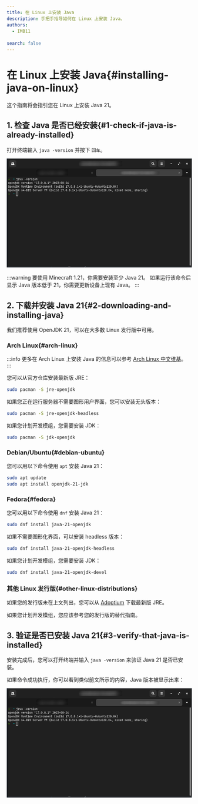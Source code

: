 ```yaml
---
title: 在 Linux 上安装 Java
description: 手把手指导如何在 Linux 上安装 Java。
authors:
  - IMB11

search: false
---
```


# 在 Linux 上安装 Java{#installing-java-on-linux}

这个指南将会指引您在 Linux 上安装 Java 21。

## 1. 检查 Java 是否已经安装{#1-check-if-java-is-already-installed}

打开终端输入 `java -version` 并按下 `回车`。

![输入 "java -version" 的终端](/assets/players/installing-java/linux-java-version.png)

:::warning
要使用 Minecraft 1.21，你需要安装至少 Java 21。 如果运行该命令后显示 Java 版本低于 21，你需要更新设备上现有 Java。
:::

## 2. 下载并安装 Java 21{#2-downloading-and-installing-java}

我们推荐使用 OpenJDK 21，可以在大多数 Linux 发行版中可用。

### Arch Linux{#arch-linux}

:::info
更多在 Arch Linux 上安装 Java 的信息可以参考 [Arch Linux 中文维基](https://wiki.archlinuxcn.org/wiki/Java)。
:::

您可以从官方仓库安装最新版 JRE：

```sh
sudo pacman -S jre-openjdk
```

如果您正在运行服务器不需要图形用户界面，您可以安装无头版本：

```sh
sudo pacman -S jre-openjdk-headless
```

如果您计划开发模组，您需要安装 JDK：

```sh
sudo pacman -S jdk-openjdk
```

### Debian/Ubuntu{#debian-ubuntu}

您可以用以下命令使用 `apt` 安装 Java 21：

```sh
sudo apt update
sudo apt install openjdk-21-jdk
```

### Fedora{#fedora}

您可以用以下命令使用 `dnf` 安装 Java 21：

```sh
sudo dnf install java-21-openjdk
```

如果不需要图形化界面，可以安装 headless 版本：

```sh
sudo dnf install java-21-openjdk-headless
```

如果您计划开发模组，您需要安装 JDK：

```sh
sudo dnf install java-21-openjdk-devel
```

### 其他 Linux 发行版{#other-linux-distributions}

如果您的发行版未在上文列出，您可以从 [Adoptium](https://adoptium.net/zh-CN/temurin/) 下载最新版 JRE。

如果您计划开发模组，您应该参考您的发行版的替代指南。

## 3. 验证是否已安装 Java 21{#3-verify-that-java-is-installed}

安装完成后，您可以打开终端并输入 `java -version` 来验证 Java 21 是否已安装。

如果命令成功执行，你可以看到类似前文所示的内容，Java 版本被显示出来：

![输入 "java -version" 的终端](/assets/players/installing-java/linux-java-version.png)
